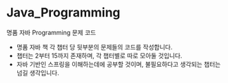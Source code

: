 # Java_Programming
명품 자바 Programming 문제 코드

* 명품 자바 책 각 챕터 당 뒷부분의 문제들의 코드를 작성합니다.
* 챕터는 2부터 15까지 존재하며, 각 챕터별로 따로 모아둘 것입니다.
* 자바 기반인 스프링을 이해하는데에 공부할 것이며, 불필요하다고 생각되는 챕터는 넘길 생각입니다.
